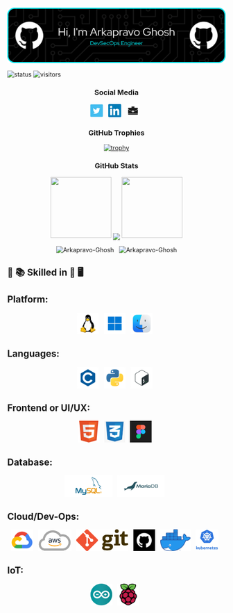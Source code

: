 <p align="center"><img src="images/header/github-header-image.png" /></p>

![status](https://img.shields.io/badge/Btw-I%20use%20Arch-blue)
![visitors](https://visitor-badge.laobi.icu/badge?page_id=Arkapravo-Ghosh.Arkapravo-Ghosh)

<h3 align="center">Social Media</h3>

<p align="center">
<a href="https://twitter.com/ArkapravoGhosh1"><img height="30" src="images/social/t.jpg"></a>&nbsp;&nbsp;
<a href="https://www.linkedin.com/in/arkapravo-ghosh/"><img height="30" src="images/social/l.png"></a>&nbsp;&nbsp;
<a href="https://raw.githubusercontent.com/Arkapravo-Ghosh/ark-resume/main/Arkapravo_Ghosh_Resume.pdf"><img height="30" src="images/social/p.jpg"></a>&nbsp;&nbsp;
</p>

<h3 align="center">GitHub Trophies</h3>
<div align="center">

[![trophy](https://github-profile-trophy.vercel.app/?username=Arkapravo-Ghosh&theme=dark_lover&no-frame=true&no-bg=true&margin-w=4&column=5)](https://github.com/ryo-ma/github-profile-trophy)

</div>
<h3 align="center">GitHub Stats</h3>
<div align="center">

<img height="140" width="140" src="https://user-images.githubusercontent.com/78967360/158388511-9b4590dc-96f5-402a-9b6b-b51add4efc70.png">
<img align="center" src="https://github-readme-streak-stats.herokuapp.com/?user=Arkapravo-Ghosh&theme=windows-dark&hide_border=true"/>
<img height="140" width="140" src="https://user-images.githubusercontent.com/78967360/158388859-2bac10f7-efd5-45d7-93bb-777271b5426f.png">
<p></p>
</div>
<div align=center>
<img src="https://github-readme-stats.vercel.app/api?username=Arkapravo-Ghosh&show_icons=true&locale=en&theme=github_dark&hide_border=true&bg_color=000000" alt="Arkapravo-Ghosh" />
&nbsp;
<img align=top src="https://github-readme-stats.vercel.app/api/top-langs?username=Arkapravo-Ghosh&show_icons=true&locale=en&layout=compact&theme=github_dark&hide_border=true&bg_color=000000&hide_progress=true" alt="Arkapravo-Ghosh" />
</div>

<div class="skills">

## :open_book: :books: Skilled in :closed_book: :desktop_computer:

## Platform:
<div align=center>
<img src="images/platform/linux.png" height="30">&nbsp;&nbsp;
<img src="images/platform/windows.png" height="30">&nbsp;&nbsp;
<img src="images/platform/macos.png" height="30">&nbsp;&nbsp;
</div>

## Languages:
<div align=center>
<img src="images/pl/c.png" height="30">&nbsp;&nbsp;
<img src="images/pl/python.png" height="30">&nbsp;&nbsp;
<img src="images/pl/bash.png" height="30">&nbsp;&nbsp;
</div>

## Frontend or UI/UX:
<div align=center>
<img src="images/frontend/html.png" height="30">&nbsp;&nbsp;
<img src="images/frontend/css.png" height="30">&nbsp;&nbsp;
<img src="images/frontend/figma.png" height="30">&nbsp;&nbsp;
</div>

## Database:
<div align=center>
<img src="images/db/mysql.png" height="30">&nbsp;&nbsp;
<img src="images/db/mariadb.png" height="30">&nbsp;&nbsp;
</div>

## Cloud/Dev-Ops:
<div align=center>
<img src="images/cloud/gcp.png" height="30">&nbsp;&nbsp;
<img src="images/cloud/aws.png" height="30">&nbsp;&nbsp;
<img src="images/cloud/git.png" height="30">&nbsp;&nbsp;
<img src="images/cloud/github.jpg" height="30">&nbsp;&nbsp;
<img src="images/cloud/docker.png" height="30">&nbsp;&nbsp;
<img src="images/cloud/ku.jpg" height="30">&nbsp;&nbsp;
</div>

## IoT:
<div align=center>
<img src="images/iot/arduino.svg" height="30">&nbsp;&nbsp;
<img src="images/iot/rpi.png" height="30">&nbsp;&nbsp;
</div>
</div>
<style>
    .skills img {
        height: 50px;
    }
</style>

